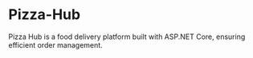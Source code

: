 # Pizza-Hub
Pizza Hub is a food delivery platform built with ASP.NET Core, ensuring efficient order management.
